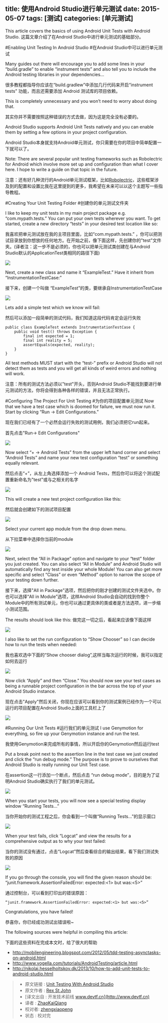 title: 使用Android Studio进行单元测试
date: 2015-05-07
tags: [测试]
categories: [单元测试]
---

This article covers the basics of using Android Unit Tests with Android Studio.
这篇文章介绍了在Android Studio中进行单元测试的基础部分。
<!--more-->
#Enabling Unit Testing In Android Studio
#在Android Studio中可以进行单元测试

Many guides out there will encourage you to add some lines  in your “build.gradle” to enable “instrument tests” and also tell you to include the Android testing libraries in your dependencies…

很多教程都指导你应该在“build.gradlew”中添加几行代码来开启“instrument tests” 功能，而且还需要添加 Android 测试库的项目依赖。

This is completely unnecessary and you won’t need to worry about doing that.

其实你并不需要按照这种错误的方式去做，因为这是完全没有必要的。

Android Studio supports Android Unit Tests natively and you can enable them by setting a few options in your project configuration.

Android Studio本身就支持Android单元测试，你只需要在你的项目中简单配置一下就可以了。

Note: There are several popular unit testing frameworks such as Robolectric for Android which involve more set up and configuration than what I cover here. I hope to write a guide on that topic in the future.

注意：还有好几种流行的Android单元测试框架，比如[Robolectric](http://robolectric.org/)，这些框架涉及到的配置和设置比我在这里提到的更多，我希望在未来可以以这个主题写一些指导教程。

#Creating Your Unit Testing Folder
#创建你的单元测试文件夹

I like to keep my unit tests in my main project package e.g. “com.mypath.tests.” You can put your own tests  wherever  you want. To get started, create a new directory “tests” in your desired test location like so:

我喜欢把单元测试放在我的主项目里面，比如“com.mypath.tests.” ，你可以把测试目录放到你想放的任何地方。在开始之前，像下面这样，先创建你的"test"文件夹。(译者注：这一步不是必须的，你也可以把单元测试类创建在与Android Studio默认的ApplicationTest类相同的路径下面)

![](http://i2.tietuku.com/8ea1f7ff89634a0f.png)

Next, create a new class and name it “ExampleTest.” Have it inherit from “InstrumentationTestCase:”

接下来，创建一个叫做 “ExampleTest”的类，要继承自InstrumentationTestCase

![](http://i2.tietuku.com/164d47e438f78f37.png)

Lets add a simple test which we know will fail:

然后可以添加一段简单的测试代码，我们知道这段代码肯定会运行失败

```
public class ExampleTest extends InstrumentationTestCase {
    public void test() throws Exception {
        final int expected = 1;
        final int reality = 5;
        assertEquals(expected, reality);
    }
}
```

All test methods MUST start with the “test-” prefix or Android Studio will not detect them as tests and you will get all kinds of weird errors and nothing will work.

注意：所有的测试方法必须以"test"开头，否则Android Studio不能找到要进行单元测试的方法，你将会得到各种各样的错误，并且无法正常执行。

#Configuring The Project For Unit Testing
#为你的项目配置单元测试
Now that we have a test case which is doomed for failure, we must now run it.
Start by clicking “Run -> Edit Configurations.”

现在我们已经有了一个必然会运行失败的测试用例，我们必须把它run起来。

首先点击"Run-> Edit Configurations"

![](http://i2.tietuku.com/e91b3515dff21267.png)

Now select “+ -> Android Tests” from the upper left hand corner and select “Android Tests” and name your new test configuration “test” or something equally relevant.

然后点击“+”，从左上角选择添加一个 Android Tests，然后你可以将这个测试配置重新命名为"test"或与之相关的名字

![](http://i2.tietuku.com/6f5c952065151e07.png)

This will create a new test project configuration like this:

然后就会创建如下的测试项目配置

![](http://i2.tietuku.com/2183cac60bbed220.png)

Select your current app module from the drop down menu.

从下拉菜单中选择你当前的module

![](http://i2.tietuku.com/854bbdd0299ddb1c.png)

Next, select the “All in Package” option and navigate to your “test” folder you just created. You can also select “All in Module” and Android Studio will automatically find any test inside your whole Module! You can also get more specific and select “Class” or even “Method” option to narrow the scope of your testing down further.

接下来，选择"All in Package"选项，然后把你的刚才创建的测试文件夹选中。你也可以选择“All in Module”选项，这样Android Studio会自动的找到你整个Module中的所有测试单元，你也可以通过更具体的类或者是方法选项，进一步缩小测试范围。

The results should look like this:
做完这一切之后，看起来应该像下面这样

![](http://i2.tietuku.com/15039870f925e4e9.png)

I also like to set the run configuration to “Show Chooser” so I can decide how to run the tests when needed:

我也喜欢选中下面的“Show chooser dialog”,这样当每次运行的时候，我可以指定如何去运行

![](http://i2.tietuku.com/66d3e1d4a120df74.png)

Now click “Apply” and then “Close.” You should now see your test cases as being a runnable project configuration in the bar across the top of your Android Studio instance.

现在点击"Apply"然后关闭，你现在应该可以看到你的测试案例已经作为一个可以运行的项目配置在Android Studio上面的工具栏上了

![](http://i2.tietuku.com/6acd89afcb22309d.png)

#Running Our Unit Tests
#运行我们的单元测试
I use Genymotion for everything, so fire up your Genymotion instance and run the test.

我使用Genymotion来完成所有的事情，所以开启你的Genymotion然后运行test

Put a break point next to the assertion line in the test case we just created and click the “run debug mode.” The purpose is to prove to ourselves that Android Studio is really running our Unit Test case.

在assertion这一行添加一个断点，然后点击 “run debug mode”，目的是为了证明Android Studio确实执行了我们的单元测试。

![](http://i2.tietuku.com/e91aefd47fe27e05.png)

When you start your tests, you will now see a special testing display window “Running Tests…”

当你开始你的测试工程之后，你会看到一个叫做“Running Tests…”的显示窗口

![](http://i2.tietuku.com/2202b414f006234a.png)

When your test fails, click “Logcat” and view the results for a comprehensive output as to why your test failed:


当你的测试没有通过，点击“Logcat”然后查看综合的输出结果，看下我们测试失败的原因

![](http://i2.tietuku.com/82cf59170999b096.png)

If you go through the console, you will find the given reason should be: “junit.framework.AssertionFailedError: expected:<1> but was:<5>”

通过控制台，可以看到打印出的错误原因：

```
“junit.framework.AssertionFailedError: expected:<1> but was:<5>”
```

Congratulations, you have failed!

恭喜你，你已经成功测试出错误啦~

The following sources were helpful in compiling this article:

下面的这些资料在完成本文时，给了很大的帮助

- http://mobilengineering.blogspot.com/2012/05/tdd-testing-asynctasks-on-android.html
- http://www.vogella.com/tutorials/AndroidTesting/article.html
- http://nikolaj.hesselholtskov.dk/2013/10/how-to-add-unit-tests-to-android-studio.html

> * 原文链接 : [Unit Testing With Android Studio](http://rexstjohn.com/unit-testing-with-android-studio/)  
> * 原文作者 : [Rex St John](http://rexstjohn.com/)  
> * [译文出自 :  开发技术前线 www.devtf.cn](http://www.devtf.cn)  
> * 译者 : [ZhaoKaiQiang](https://github.com/ZhaoKaiQiang)  
> * 校对者: [zhengxiaopeng](https://github.com/zhengxiaopeng)   
> * 状态 :  校对完

